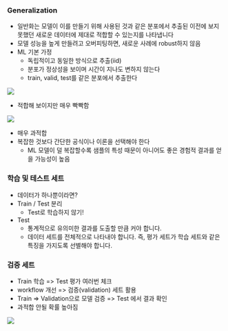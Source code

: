 ### Generalization
- 일반화는 모델이 이를 만들기 위해 사용된 것과 같은 분포에서 추출된 이전에 보지 못했던 새로운 데이터에 제대로 적합할 수 있는지를 나타냅니다
- 모델 성능을 높게 만들려고 오버피팅하면, 새로운 사례에 robust하지 않음
- ML 기본 가정
	- 독립적이고 동일한 방식으로 추출(iid)
	- 분포가 정상성을 보이며 시간이 지나도 변하지 않는다
	- train, valid, test를 같은 분포에서 추출한다



<img src="https://developers.google.com/machine-learning/crash-course/images/GeneralizationB.png">

- 적합해 보이지만 매우 빡빡함


<img src="https://developers.google.com/machine-learning/crash-course/images/GeneralizationC.png">

- 매우 과적합
- 복잡한 것보다 간단한 공식이나 이론을 선택해야 한다
	- ML 모델이 덜 복잡할수록 샘플의 특성 때문이 아니어도 좋은 경험적 결과를 얻을 가능성이 높음

	
### 학습 및 테스트 세트
- 데이터가 하나뿐이라면?
- Train / Test 분리
	- Test로 학습하지 않기!
- Test
	- 통계적으로 유의미한 결과를 도출할 만큼 커야 합니다.
	- 데이터 세트를 전체적으로 나타내야 합니다. 즉, 평가 세트가 학습 세트와 같은 특징을 가지도록 선별해야 합니다.	

### 검증 세트
- Train 학습 => Test 평가 여러번 체크
- workflow 개선 => 검증(validation) 세트 활용
- Train => Validation으로 모델 검증 => Test 에서 결과 확인
- 과적합 안될 확률 높아짐

<img src="https://developers.google.com/machine-learning/crash-course/images/PartitionThreeSets.svg">	